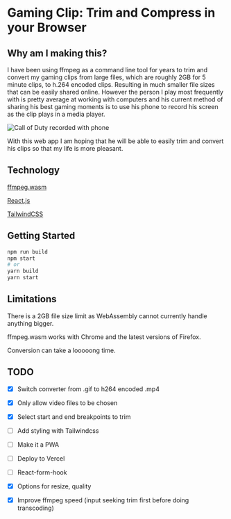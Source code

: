 # Gaming Clip: Trim and Compress in your Browser

## Why am I making this? 

I have been using ffmpeg as a command line tool for years to trim and convert my gaming clips from large files, which are roughly 2GB for 5 minute clips, to h.264 encoded clips. Resulting in much smaller file sizes that can be easily shared online.  However the person I play most frequently with is pretty average at working with computers and his current method of sharing his best gaming moments is to use his phone to record his screen as the clip plays in a media player. 

![Call of Duty recorded with phone](./filming_screen_clip.gif)

With this web app I am hoping that he will be able to easily trim and convert his clips so that my life is more pleasant.

## Technology

[ffmpeg.wasm](https://github.com/ffmpegwasm/ffmpeg.wasm)

[React.js](https://reactjs.org/)

[TailwindCSS](https://tailwindcss.com/)


## Getting Started

```bash
npm run build
npm start
# or
yarn build
yarn start
```

## Limitations
There is a 2GB file size limit as WebAssembly cannot currently handle anything bigger. 

ffmpeg.wasm works with Chrome and the latest versions of Firefox.

Conversion can take a looooong time. 

## TODO
- [x] Switch converter from .gif to h264 encoded .mp4
- [x] Only allow video files to be chosen
- [x] Select start and end breakpoints to trim
- [ ] Add styling with Tailwindcss 
- [ ] Make it a PWA
- [ ] Deploy to Vercel
- [ ] React-form-hook
- [x] Options for resize, quality
- [x] Improve ffmpeg speed (input seeking trim first before doing transcoding)


